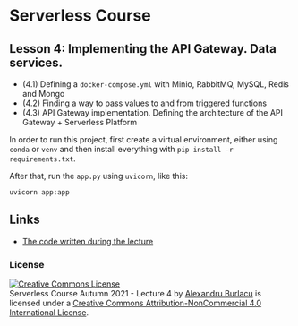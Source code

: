 # Serverless Course

## Lesson 4: Implementing the API Gateway. Data services.

- (4.1) Defining a `docker-compose.yml` with Minio, RabbitMQ, MySQL, Redis and Mongo
- (4.2) Finding a way to pass values to and from triggered functions
- (4.3) API Gateway implementation. Defining the architecture of the API Gateway + Serverless Platform


In order to run this project, first create a virtual environment, either using `conda` or `venv` and then install everything with `pip install -r requirements.txt`.

After that, run the `app.py` using `uvicorn`, like this:

```
uvicorn app:app
```


## Links

- [The code written during the lecture](https://github.com/AlexandruBurlacu/ServerlessCourseAutumn2021/tree/lesson-4-gateway-needs-adjustments)


### License

<a rel="license" href="http://creativecommons.org/licenses/by-nc/4.0/"><img alt="Creative Commons License" style="border-width:0" src="https://i.creativecommons.org/l/by-nc/4.0/88x31.png" /></a><br /><span xmlns:dct="http://purl.org/dc/terms/" href="http://purl.org/dc/dcmitype/Collection" property="dct:title" rel="dct:type">Serverless Course Autumn 2021 - Lecture 4</span> by <a xmlns:cc="http://creativecommons.org/ns#" href="alexandruburlacu.github.io" property="cc:attributionName" rel="cc:attributionURL">Alexandru Burlacu</a> is licensed under a <a rel="license" href="http://creativecommons.org/licenses/by-nc/4.0/">Creative Commons Attribution-NonCommercial 4.0 International License</a>.

